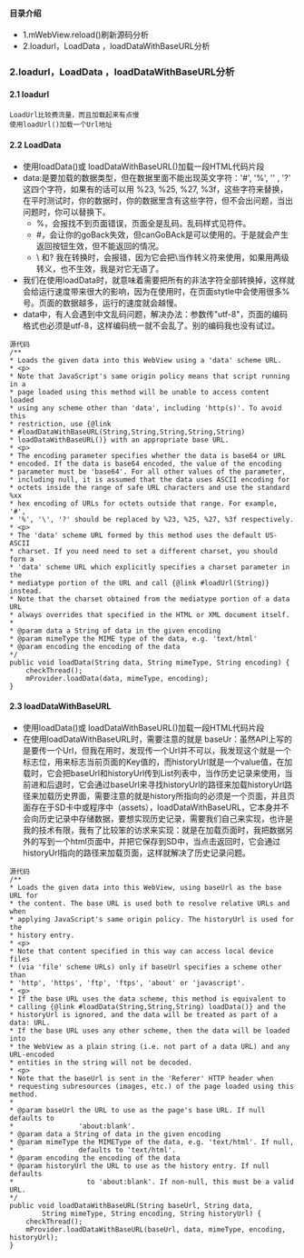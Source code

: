 #### 目录介绍
- 1.mWebView.reload()刷新源码分析
- 2.loadurl，LoadData ，loadDataWithBaseURL分析


### 2.loadurl，LoadData ，loadDataWithBaseURL分析
#### 2.1 loadurl
```
LoadUrl比较费流量，而且加载起来有点慢
使用loadUrl()加载一个Url地址
```



#### 2.2 LoadData
- 使用loadData()或 loadDataWithBaseURL()加载一段HTML代码片段
- data:是要加载的数据类型，但在数据里面不能出现英文字符：'#', '%', '\' , '?' 这四个字符，如果有的话可以用 %23, %25, %27, %3f，这些字符来替换，在平时测试时，你的数据时，你的数据里含有这些字符，但不会出问题，当出问题时，你可以替换下。
    * %，会报找不到页面错误，页面全是乱码。乱码样式见符件。
    * #，会让你的goBack失效，但canGoBAck是可以使用的。于是就会产生返回按钮生效，但不能返回的情况。
    * \ 和? 我在转换时，会报错，因为它会把\当作转义符来使用，如果用两级转义，也不生效，我是对它无语了。
- 我们在使用loadData时，就意味着需要把所有的非法字符全部转换掉，这样就会给运行速度带来很大的影响，因为在使用时，在页面stytle中会使用很多%号。页面的数据越多，运行的速度就会越慢。
- data中，有人会遇到中文乱码问题，解决办法：参数传"utf-8"，页面的编码格式也必须是utf-8，这样编码统一就不会乱了。别的编码我也没有试过。
```
源代码
/**
* Loads the given data into this WebView using a 'data' scheme URL.
* <p>
* Note that JavaScript's same origin policy means that script running in a
* page loaded using this method will be unable to access content loaded
* using any scheme other than 'data', including 'http(s)'. To avoid this
* restriction, use {@link
* #loadDataWithBaseURL(String,String,String,String,String)
* loadDataWithBaseURL()} with an appropriate base URL.
* <p>
* The encoding parameter specifies whether the data is base64 or URL
* encoded. If the data is base64 encoded, the value of the encoding
* parameter must be 'base64'. For all other values of the parameter,
* including null, it is assumed that the data uses ASCII encoding for
* octets inside the range of safe URL characters and use the standard %xx
* hex encoding of URLs for octets outside that range. For example, '#',
* '%', '\', '?' should be replaced by %23, %25, %27, %3f respectively.
* <p>
* The 'data' scheme URL formed by this method uses the default US-ASCII
* charset. If you need need to set a different charset, you should form a
* 'data' scheme URL which explicitly specifies a charset parameter in the
* mediatype portion of the URL and call {@link #loadUrl(String)} instead.
* Note that the charset obtained from the mediatype portion of a data URL
* always overrides that specified in the HTML or XML document itself.
*
* @param data a String of data in the given encoding
* @param mimeType the MIME type of the data, e.g. 'text/html'
* @param encoding the encoding of the data
*/
public void loadData(String data, String mimeType, String encoding) {
    checkThread();
    mProvider.loadData(data, mimeType, encoding);
}
```


#### 2.3 loadDataWithBaseURL
- 使用loadData()或 loadDataWithBaseURL()加载一段HTML代码片段
- 在使用loadDataWithBaseURL时，需要注意的就是 baseUr：虽然API上写的是要传一个Url，但我在用时，发现传一个Url并不可以，我发现这个就是一个标志位，用来标志当前页面的Key值的，而historyUrl就是一个value值，在加载时，它会把baseUrl和historyUrl传到List列表中，当作历史记录来使用，当前进和后退时，它会通过baseUrl来寻找historyUrl的路径来加载historyUrl路径来加载历史界面，需要注意的就是history所指向的必须是一个页面，并且页面存在于SD卡中或程序中（assets），loadDataWithBaseURL，它本身并不会向历史记录中存储数据，要想实现历史记录，需要我们自己来实现，也许是我的技术有限，我有了比较笨的访求来实现：就是在加载页面时，我把数据另外的写到一个html页面中，并把它保存到SD中，当点击返回时，它会通过historyUrl指向的路径来加载页面，这样就解决了历史记录问题。

```
源代码
/**
* Loads the given data into this WebView, using baseUrl as the base URL for
* the content. The base URL is used both to resolve relative URLs and when
* applying JavaScript's same origin policy. The historyUrl is used for the
* history entry.
* <p>
* Note that content specified in this way can access local device files
* (via 'file' scheme URLs) only if baseUrl specifies a scheme other than
* 'http', 'https', 'ftp', 'ftps', 'about' or 'javascript'.
* <p>
* If the base URL uses the data scheme, this method is equivalent to
* calling {@link #loadData(String,String,String) loadData()} and the
* historyUrl is ignored, and the data will be treated as part of a data: URL.
* If the base URL uses any other scheme, then the data will be loaded into
* the WebView as a plain string (i.e. not part of a data URL) and any URL-encoded
* entities in the string will not be decoded.
* <p>
* Note that the baseUrl is sent in the 'Referer' HTTP header when
* requesting subresources (images, etc.) of the page loaded using this method.
*
* @param baseUrl the URL to use as the page's base URL. If null defaults to
*                'about:blank'.
* @param data a String of data in the given encoding
* @param mimeType the MIMEType of the data, e.g. 'text/html'. If null,
*                defaults to 'text/html'.
* @param encoding the encoding of the data
* @param historyUrl the URL to use as the history entry. If null defaults
*                  to 'about:blank'. If non-null, this must be a valid URL.
*/
public void loadDataWithBaseURL(String baseUrl, String data,
        String mimeType, String encoding, String historyUrl) {
    checkThread();
    mProvider.loadDataWithBaseURL(baseUrl, data, mimeType, encoding, historyUrl);
}
```
















